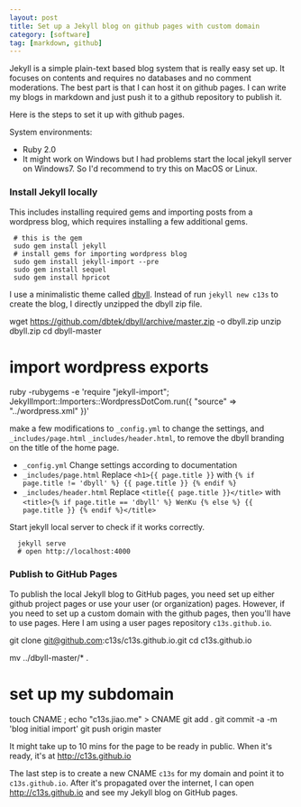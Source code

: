 ```yaml
---
layout: post
title: Set up a Jekyll blog on github pages with custom domain
category: [software]
tag: [markdown, github]
---
```


Jekyll is a simple plain-text based blog system that is really easy set up. It focuses on contents and requires no databases and no comment moderations. The best part is that I can host it on github pages. I can write my blogs in markdown and just push it to a github repository to publish it. 

Here is the steps to set it up with github pages. 

System environments:

- Ruby 2.0
- It might work on Windows but I had problems start the local jekyll server on Windows7. So I'd recommend to try this on MacOS or Linux. 

### Install Jekyll locally
This includes installing required gems and importing posts from a wordpress blog, which requires installing a few additional gems. 

     # this is the gem
     sudo gem install jekyll
     # install gems for importing wordpress blog
     sudo gem install jekyll-import --pre
     sudo gem install sequel
     sudo gem install hpricot

I use a minimalistic theme called [dbyll](http://jekyllthemes.org/themes/dbyll/). Instead of run `jekyll new c13s` to create the blog, I directly unzipped the dbyll zip file. 

  wget https://github.com/dbtek/dbyll/archive/master.zip -o dbyll.zip
  unzip dbyll.zip
  cd dbyll-master
  # import wordpress exports
  ruby -rubygems -e 'require "jekyll-import";
      JekyllImport::Importers::WordpressDotCom.run({
            "source" => "../wordpress.xml"
    })'

make a few modifications to `_config.yml` to change the settings, and `_includes/page.html` `_includes/header.html`, to remove the dbyll branding on the title of the home page. 

- `_config.yml`
Change settings according to documentation
- `_includes/page.html`
Replace `<h1>{{ page.title }}` with `{% if page.title != 'dbyll' %} {{ page.title }} {% endif %}`
- `_includes/header.html`
Replace `<title{{ page.title }}</title>` with
`<title>{% if page.title == 'dbyll' %} WenKu {% else %} {{ page.title }} {% endif %}</title>`
	   
Start jekyll local server to check if it works correctly. 

      jekyll serve  
      # open http://localhost:4000

### Publish to GitHub Pages

To publish the local Jekyll blog to GitHub pages, you need set up either github project pages or use your user (or organization) pages. However, if you need to set up a custom domain with the github pages, then you'll have to use pages.  Here I am using a user pages repository `c13s.github.io`. 

   git clone git@github.com:c13s/c13s.github.io.git
   cd c13s.github.io

   mv ../dbyll-master/* .

   # set up my subdomain
   touch CNAME ; echo "c13s.jiao.me" > CNAME
   git add .
   git commit -a -m 'blog initial import'
   git push origin master

It might take up to 10 mins for the page to be ready in public. When it's ready, it's at http://c13s.github.io

The last step is to create a new CNAME `c13s` for my domain and point it to `c13s.github.io`. After it's propagated over the internet, I can open http://c13s.github.io and see my Jekyll blog on GitHub pages. 


    
